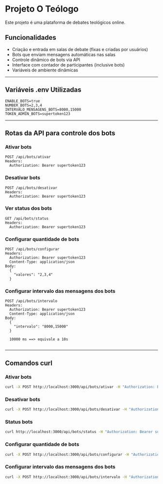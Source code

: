 
# Projeto O Teólogo

Este projeto é uma plataforma de debates teológicos online.

## Funcionalidades

- Criação e entrada em salas de debate (fixas e criadas por usuários)
- Bots que enviam mensagens automáticas nas salas
- Controle dinâmico de bots via API
- Interface com contador de participantes (inclusive bots)
- Variáveis de ambiente dinâmicas

---

## Variáveis .env Utilizadas

```
ENABLE_BOTS=true
NUMBER_BOTS=2,3,4
INTERVALO_MENSAGENS_BOTS=8000,15000
TOKEN_ADMIN_BOTS=supertoken123
```

---

## Rotas da API para controle dos bots

### Ativar bots

```http
POST /api/bots/ativar
Headers:
  Authorization: Bearer supertoken123
```

### Desativar bots

```http
POST /api/bots/desativar
Headers:
  Authorization: Bearer supertoken123
```

### Ver status dos bots

```http
GET /api/bots/status
Headers:
  Authorization: Bearer supertoken123
```

### Configurar quantidade de bots

```http
POST /api/bots/configurar
Headers:
  Authorization: Bearer supertoken123
  Content-Type: application/json
Body:
  {
    "valores": "2,3,4"
  }
```

### Configurar intervalo das mensagens dos bots

```http
POST /api/bots/intervalo
Headers:
  Authorization: Bearer supertoken123
  Content-Type: application/json
Body:
  {
    "intervalo": "8000,15000"
  }
  
  10000 ms ==> equivale a 10s
  
```

---

## Comandos curl

### Ativar bots

```bash
curl -X POST http://localhost:3000/api/bots/ativar -H "Authorization: Bearer supertoken123"
```

### Desativar bots

```bash
curl -X POST http://localhost:3000/api/bots/desativar -H "Authorization: Bearer supertoken123"
```

### Status bots

```bash
curl http://localhost:3000/api/bots/status -H "Authorization: Bearer supertoken123"
```

### Configurar quantidade de bots

```bash
curl -X POST http://localhost:3000/api/bots/configurar -H "Authorization: Bearer supertoken123" -H "Content-Type: application/json" -d "{"valores": "2,3,4"}"
```

### Configurar intervalo das mensagens dos bots

```bash
curl -X POST http://localhost:3000/api/bots/intervalo -H "Authorization: Bearer supertoken123" -H "Content-Type: application/json" -d "{"intervalo": "8000,15000"}"
```
